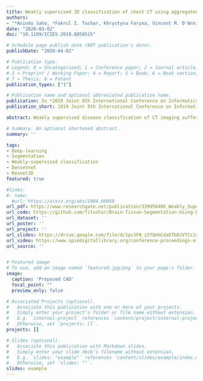```yaml
---
title: Weakly supervised 3D classification of chest CT using aggregated multi-resolution deep segmentation features
authors:
- "*Anindo Saha, *Fakrul I. Tushar, Khrystyna Faryna, Vincent M. D'Anniballe, Rui Hou, Maciej A. Mazurowski, Geoffrey D. Rubin M.D., Joseph Y. Lo (* Author with equal contribution)"
date: "2020-03-02"
doi: "10.1109/ICIEV.2019.8858515"

# Schedule page publish date (NOT publication's date).
publishDate: "2020-04-02"

# Publication type.
# Legend: 0 = Uncategorized; 1 = Conference paper; 2 = Journal article;
# 3 = Preprint / Working Paper; 4 = Report; 5 = Book; 6 = Book section;
# 7 = Thesis; 8 = Patent
publication_types: ["1"]

# Publication name and optional abbreviated publication name.
publication: In *2019 Joint 8th International Conference on Informatics, Electronics & Vision (ICIEV) and 2019 3rd International Conference on Imaging, Vision & Pattern Recognition (icIVPR)*
publication_short: 2019 Joint 8th International Conference on Informatics, Electronics & Vision (ICIEV) and 2019 3rd International Conference on Imaging, Vision & Pattern Recognition (icIVPR), Spokane, WA, USA, 2019, pp. 223-227

abstract: Weakly supervised disease classification of CT imaging suffers from poor localization owing to case-level annotations, where even a positive scan can hold hundreds to thousands of negative slices along multiple planes. Furthermore, although deep learning segmentation and classification models extract distinctly unique combinations of anatomical features from the same target class(es), they are typically seen as two independent processes in a computer-aided diagnosis (CAD) pipeline, with little to no feature reuse. In this research, we propose a medical classifier that leverages the semantic structural concepts learned via multi-resolution segmentation feature maps, to guide weakly supervised 3D classification of chest CT volumes. Additionally, a comparative analysis is drawn across two different types of feature aggregation to explore the vast possibilities surrounding feature fusion. Using a dataset of 1593 scans labeled on a case-level basis via rule-based model, we train a dual-stage convolutional neural network (CNN) to perform organ segmentation and binary classification of four representative diseases (emphysema, pneumonia/atelectasis, mass and nodules) in lungs. The baseline model, with separate stages for segmentation and classification, results in AUC of 0.791. Using identical hyperparameters, the connected architecture using static and dynamic feature aggregation improves performance to AUC of 0.832 and 0.851, respectively. This study advances the field in two key ways. First, case-level report data is used to weakly supervise a 3D CT classifier of multiple, simultaneous diseases for an organ. Second, segmentation and classification models are connected with two different feature aggregation strategies to enhance the classification performance.

# Summary. An optional shortened abstract.
summary: ''

tags:
- Deep-learning
- Segmentation
- Weakly-supervised classification
- DenseVnet
- Resnet3D
featured: true

#links:
#- name:
  #url: https://arxiv.org/abs/1904.00068
url_pdf: https://www.researchgate.net/publication/339956486_Weakly_Supervised_3D_Classification_of_Chest_CT_using_Aggregated_Multi-Resolution_Deep_Segmentation_Features
url_code: https://github.com/fitushar/Brain-Tissue-Segmentation-Using-Deep-Learning-Pipeline-NeuroNet
url_dataset: ''
url_poster: ''
url_project: ''
url_slides: https://drive.google.com/file/d/1pc3FN_z2fQmhCdaXTbOJVTCc1xI4xTsu/view?usp=sharing
url_video: https://www.spiedigitallibrary.org/conference-proceedings-of-spie/11314/1131408/Weakly-supervised-3D-classification-of-chest-CT-using-aggregated-multi/10.1117/12.2550857.short?SSO=1&tab=ArticleLink
url_source: ''


# Featured image
# To use, add an image named `featured.jpg/png` to your page's folder.
image:
  caption: 'Proposed CAD'
  focal_point: ""
  preview_only: false

# Associated Projects (optional).
#   Associate this publication with one or more of your projects.
#   Simply enter your project's folder or file name without extension.
#   E.g. `internal-project` references `content/project/internal-project/index.md`.
#   Otherwise, set `projects: []`.
projects: []

# Slides (optional).
#   Associate this publication with Markdown slides.
#   Simply enter your slide deck's filename without extension.
#   E.g. `slides: "example"` references `content/slides/example/index.md`.
#   Otherwise, set `slides: ""`.
slides: example
---
```

